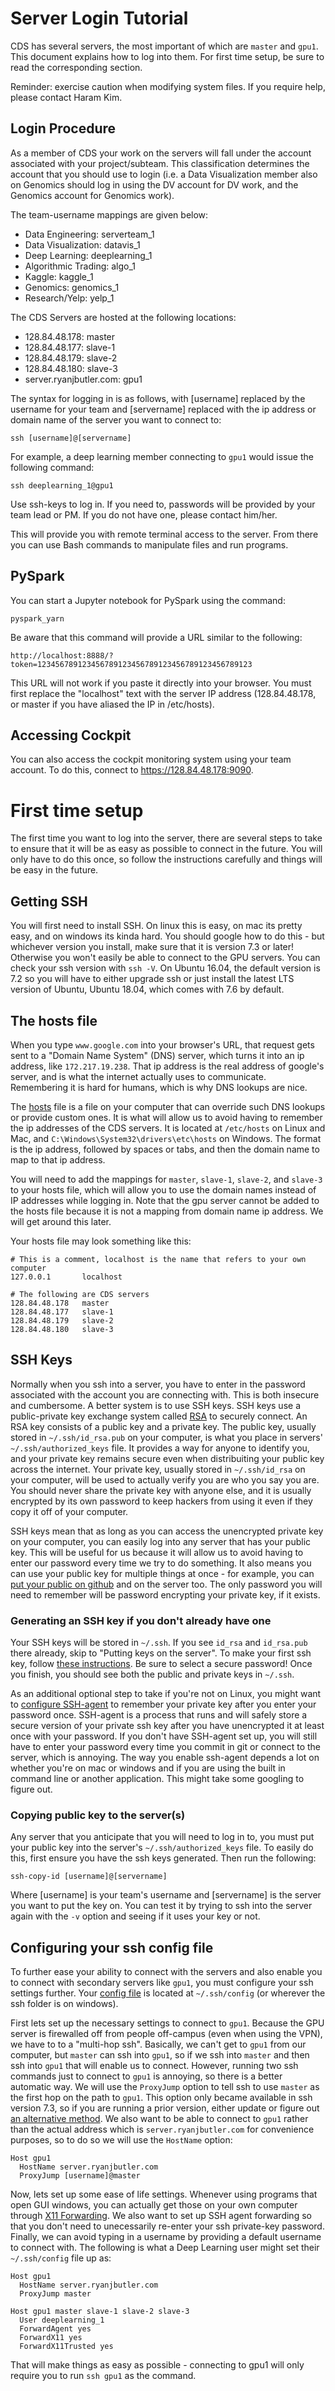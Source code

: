 # Server Login Tutorial
CDS has several servers, the most important of which are `master` and `gpu1`. This document explains how to log into them. For first time setup, be sure to read the corresponding section.

Reminder: exercise caution when modifying system files. If you require help, please contact Haram Kim.

## Login Procedure

As a member of CDS your work on the servers will fall under the account associated with your project/subteam. This classification determines the account that you should use to login (i.e. a Data Visualization member also on Genomics should log in using the DV account for DV work, and the Genomics account for Genomics work).

The team-username mappings are given below:
* Data Engineering: serverteam_1
* Data Visualization: datavis_1
* Deep Learning: deeplearning_1
* Algorithmic Trading: algo_1
* Kaggle: kaggle_1
* Genomics: genomics_1
* Research/Yelp: yelp_1

The CDS Servers are hosted at the following locations:
* 128.84.48.178: master
* 128.84.48.177: slave-1
* 128.84.48.179: slave-2
* 128.84.48.180: slave-3
* server.ryanjbutler.com: gpu1

The syntax for logging in is as follows, with \[username\] replaced by the username for your team and \[servername\] replaced with the ip address or domain name of the server you want to connect to:
```
ssh [username]@[servername]
```
For example, a deep learning member connecting to `gpu1` would issue the following command:
```
ssh deeplearning_1@gpu1
```
Use ssh-keys to log in. If you need to, passwords will be provided by your team lead or PM. If you do not have one, please contact him/her.

This will provide you with remote terminal access to the server. From there you can use Bash commands to manipulate files and run programs.

## PySpark
You can start a Jupyter notebook for PySpark using the command:
```
pyspark_yarn
```
Be aware that this command will provide a URL similar to the following:
```
http://localhost:8888/?token=123456789123456789123456789123456789123456789123
```
This URL will not work if you paste it directly into your browser. You must first replace the "localhost" text with the server IP address (128.84.48.178, or master if you have aliased the IP in /etc/hosts).

## Accessing Cockpit
You can also access the cockpit monitoring system using your team account. To do this, connect to https://128.84.48.178:9090.

# First time setup
The first time you want to log into the server, there are several steps to take to ensure that it will be as easy as possible to connect in the future. You will only have to do this once, so follow the instructions carefully and things will be easy in the future.

## Getting SSH
You will first need to install SSH. On linux this is easy, on mac its pretty easy, and on windows its kinda hard. You should google how to do this - but whichever version you install, make sure that it is version 7.3 or later! Otherwise you won't easily be able to connect to the GPU servers. You can check your ssh version with `ssh -V`. On Ubuntu 16.04, the default version is 7.2 so you will have to either upgrade ssh or just install the latest LTS version of Ubuntu, Ubuntu 18.04, which comes with 7.6 by default.

## The hosts file
When you type `www.google.com` into your browser's URL, that request gets sent to a "Domain Name System" (DNS) server, which turns it into an ip address, like `172.217.19.238`.  That ip address is the real address of google's server, and is what the internet actually uses to communicate. Remembering it is hard for humans, which is why DNS lookups are nice.

The [hosts](https://en.wikipedia.org/wiki/Hosts_(file)) file is a file on your computer that can override such DNS lookups or provide custom ones. It is what will allow us to avoid having to remember the ip addresses of the CDS servers. It is located at `/etc/hosts` on Linux and Mac, and `C:\Windows\System32\drivers\etc\hosts` on Windows. The format is the ip address, followed by spaces or tabs, and then the domain name to map to that ip address.

You will need to add the mappings for `master`, `slave-1`, `slave-2`, and `slave-3` to your hosts file, which will allow you to use the domain names instead of IP addresses while logging in. Note that the gpu server cannot be added to the hosts file because it is not a mapping from domain name ip address. We will get around this later.

Your hosts file may look something like this:
```
# This is a comment, localhost is the name that refers to your own computer
127.0.0.1       localhost

# The following are CDS servers
128.84.48.178   master
128.84.48.177   slave-1
128.84.48.179   slave-2
128.84.48.180   slave-3
```

## SSH Keys
Normally when you ssh into a server, you have to enter in the password associated with the account you are connecting with. This is both insecure and cumbersome. A better system is to use SSH keys. SSH keys use a public-private key exchange system called [RSA](https://en.wikipedia.org/wiki/RSA_(cryptosystem)) to securely connect. An RSA key consists of a public key and a private key. The public key, usually stored in `~/.ssh/id_rsa.pub` on your computer, is what you place in servers' `~/.ssh/authorized_keys` file. It provides a way for anyone to identify you, and your private key remains secure even when distribuiting your public key across the internet. Your private key, usually stored in `~/.ssh/id_rsa` on your computer, will be used to actually verify you are who you say you are. You should never share the private key with anyone else, and it is usually encrypted by its own password to keep hackers from using it even if they copy it off of your computer.

SSH keys mean that as long as you can access the unencrypted private key on your computer, you can easily log into any server that has your public key. This will be useful for us because it will allow us to avoid having to enter our password every time we try to do something. It also means you can use your public key for multiple things at once - for example, you can [put your public on github](https://help.github.com/articles/adding-a-new-ssh-key-to-your-github-account/) and on the server too. The only password you will need to remember will be password encrypting your private key, if it exists.

### Generating an SSH key if you don't already have one
Your SSH keys will be stored in `~/.ssh`. If you see `id_rsa` and `id_rsa.pub` there already, skip to "Putting keys on the server".
To make your first ssh key, follow [these instructions](https://help.github.com/articles/generating-a-new-ssh-key-and-adding-it-to-the-ssh-agent/#platform-windows). Be sure to select a secure password! Once you finish, you should see both the public and private keys in `~/.ssh`. 

As an additional optional step to take if you're not on Linux, you might want to [configure SSH-agent](https://help.github.com/articles/working-with-ssh-key-passphrases/) to remember your private key after you enter your password once. SSH-agent is a process that runs and will safely store a secure version of your private ssh key after you have unencrypted it at least once with your password. If you don't have SSH-agent set up, you will still have to enter your password every time you commit in git or connect to the server, which is annoying. The way you enable ssh-agent depends a lot on whether you're on mac or windows and if you are using the built in command line or another application. This might take some googling to figure out.

### Copying public key to the server(s)
Any server that you anticipate that you will need to log in to, you must put your public key into the server's `~/.ssh/authorized_keys` file. To easily do this, first ensure you have the ssh keys generated. Then run the following:
```
ssh-copy-id [username]@[servername]
```
Where \[username\] is your team's username and \[servername\] is the server you want to put the key on. You can test it by trying to ssh into the server again with the `-v` option and seeing if it uses your key or not.

## Configuring your ssh config file
To further ease your ability to connect with the servers and also enable you to connect with secondary servers like `gpu1`, you must configure your ssh settings further. Your [config file](https://linux.die.net/man/5/ssh_config) is located at `~/.ssh/config` (or wherever the ssh folder is on windows).

First lets set up the necessary settings to connect to `gpu1`. Because the GPU server is firewalled off from people off-campus (even when using the VPN), we have to to a "multi-hop ssh". Basically, we can't get to `gpu1` from our computer, but `master` can ssh into `gpu1`, so if we ssh into `master` and then ssh into `gpu1` that will enable us to connect. However, running two ssh commands just to connect to `gpu1` is annoying, so there is a better automatic way. We will use the `ProxyJump` option to tell ssh to use `master` as the first hop on the path to `gpu1`. This option only became available in ssh version 7.3, so if you are running a prior version, either update or figure out [an alternative method](https://superuser.com/a/170592). We also want to be able to connect to `gpu1` rather than the actual address which is `server.ryanjbutler.com` for convenience purposes, so to do so we will use the `HostName` option:
```ssh_config
Host gpu1
  HostName server.ryanjbutler.com
  ProxyJump [username]@master
```
Now, lets set up some ease of life settings. Whenever using programs that open GUI windows, you can actually get those on your own computer through [X11 Forwarding](https://kb.iu.edu/d/bdnt). We also want to set up SSH agent forwarding so that you don't need to unecessarily re-enter your ssh private-key password. Finally, we can avoid typing in a username by providing a default username to connect with. The following is what a Deep Learning user might set their `~/.ssh/config` file up as:
```ssh_config
Host gpu1
  HostName server.ryanjbutler.com
  ProxyJump master

Host gpu1 master slave-1 slave-2 slave-3
  User deeplearning_1
  ForwardAgent yes
  ForwardX11 yes
  ForwardX11Trusted yes
```
That will make things as easy as possible - connecting to gpu1 will only require you to run `ssh gpu1` as the command.
